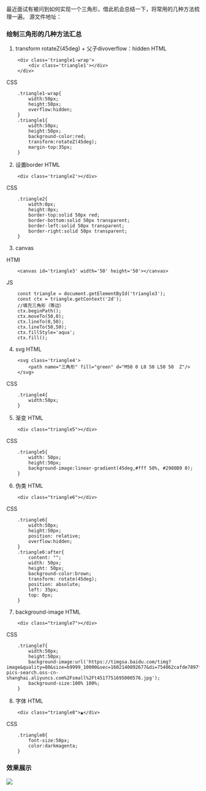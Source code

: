 
最近面试有被问到如何实现一个三角形，借此机会总结一下，将常用的几种方法梳理一遍。
源文件地址：
### 绘制三角形的几种方法汇总

1. transform rotateZ(45deg) + 父子divoverflow：hidden
HTML
```
    <div class='triangle1-wrap'>
        <div class='triangle1'></div>
    </div>
```

CSS
```
    .triangle1-wrap{
        width:50px;
        height:50px;
        overflow:hidden;
    }
    .triangle1{
        width:50px;
        height:50px;
        background-color:red;
        transform:rotateZ(45deg);
        margin-top:35px;
    }
```

2. 设置border
HTML
```
    <div class='triangle2'></div>
```

CSS
```
    .triangle2{
        width:0px;
        height:0px;
        border-top:solid 50px red;
        border-bottom:solid 50px transparent;
        border-left:solid 50px transparent;
        border-right:solid 50px transparent;
    }
```

3. canvas

HTMl
```
    <canvas id='triangle3' width='50' height='50'></canvas>
```
JS
```
    const triangle = document.getElementById('triangle3');
    const ctx = triangle.getContext('2d');
    //填充三角形（等边）
    ctx.beginPath();
    ctx.moveTo(50,0);
    ctx.lineTo(0,50);
    ctx.lineTo(50,50); 
    ctx.fillStyle='aqua';
    ctx.fill(); 
```
4. svg
HTML
```
    <svg class='triangle4'>
        <path name="三角形" fill="green" d="M50 0 L0 50 L50 50  Z"/>
    </svg>
```
CSS
```
    .triangle4{
        width:50px;
    }
```

5. 渐变
HTML
```
    <div class="triangle5"></div>
```
CSS
```
    .triangle5{
        width: 50px;
        height:50px;
        background-image:linear-gradient(45deg,#fff 50%, #2980B9 0);
    }
```
6. 伪类
HTML
```
    <div class="triangle6"></div>
```
CSS
```
    .triangle6{
        width:50px;
        height:50px;
        position: relative;
        overflow:hidden;
    }
    .triangle6:after{
        content: "";
        width: 50px;
        height: 50px;
        background-color:brown;
        transform: rotate(45deg);
        position: absolute;
        left: 35px;
        top: 0px;
    }
```

7. background-image
HTML
```
    <div class="triangle7"></div>
```
CSS
```
    .triangle7{
        width:50px;
        height:50px;
        background-image:url('https://timgsa.baidu.com/timg?image&quality=80&size=b9999_10000&sec=1602140892677&di=754062cafde7897f9550b7691882b17b&imgtype=0&src=http%3A%2F%2Ftrademark-pics-search.oss-cn-shanghai.aliyuncs.com%2Fsmall%2Ft4517751695000576.jpg');
        background-size:100% 100%;
    }
```
8. 字体
HTML
```
    <div class="triangle8">▲</div>
```

CSS
```
    .triangle8{
        font-size:50px;
        color:darkmagenta;
    }
```

### 效果展示

![](https://img2020.cnblogs.com/blog/1347757/202010/1347757-20201008122716490-897347364.png)